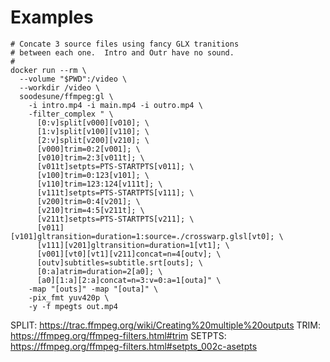 # Examples

```
# Concate 3 source files using fancy GLX tranitions
# between each one.  Intro and Outr have no sound.
#
docker run --rm \
  --volume "$PWD":/video \
  --workdir /video \
  soodesune/ffmpeg:gl \
    -i intro.mp4 -i main.mp4 -i outro.mp4 \
    -filter_complex " \
      [0:v]split[v000][v010]; \
      [1:v]split[v100][v110]; \
      [2:v]split[v200][v210]; \
      [v000]trim=0:2[v001]; \
      [v010]trim=2:3[v011t]; \
      [v011t]setpts=PTS-STARTPTS[v011]; \
      [v100]trim=0:123[v101]; \
      [v110]trim=123:124[v111t]; \
      [v111t]setpts=PTS-STARTPTS[v111]; \
      [v200]trim=0:4[v201]; \
      [v210]trim=4:5[v211t]; \
      [v211t]setpts=PTS-STARTPTS[v211]; \
      [v011][v101]gltransition=duration=1:source=./crosswarp.glsl[vt0]; \
      [v111][v201]gltransition=duration=1[vt1]; \
      [v001][vt0][vt1][v211]concat=n=4[outv]; \
      [outv]subtitles=subtitle.srt[outs]; \
      [0:a]atrim=duration=2[a0]; \
      [a0][1:a][2:a]concat=n=3:v=0:a=1[outa]" \
    -map "[outs]" -map "[outa]" \
    -pix_fmt yuv420p \
    -y -f mpegts out.mp4
```


SPLIT: https://trac.ffmpeg.org/wiki/Creating%20multiple%20outputs
TRIM: https://ffmpeg.org/ffmpeg-filters.html#trim
SETPTS: https://ffmpeg.org/ffmpeg-filters.html#setpts_002c-asetpts
